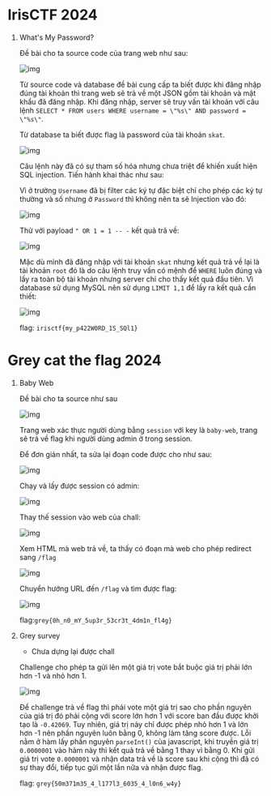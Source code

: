 # IrisCTF 2024
1. What's My Password?

    Đề bài cho ta source code của trang web như sau:
    
    ![img](https://github.com/dnamgithub33/Write_up_CTF_2024/blob/8507b91bde0dacf66b8a740bc335d421ce0ac7e5/image_iris/1.png)

    Từ source code và database đề bài cung cấp ta biết được khi đăng nhập đúng tài khoản thì trang web sẽ trả về một JSON gồm tài khoản và mật khẩu đã đăng nhập. Khi đăng nhập, server sẽ truy vấn tài khoản với câu lệnh ```SELECT * FROM users WHERE username = \"%s\" AND password = \"%s\"```.

    Từ database ta biết được flag là password của tài khoản ```skat```.
    
    ![img](https://github.com/dnamgithub33/Write_up_CTF_2024/blob/015ada975dfdc753782e42777e5cf646e1298ea0/image_iris/2.png)

    Câu lệnh này đã có sự tham số hóa nhưng chưa triệt để khiến xuất hiện SQL injection. Tiến hành khai thác như sau:

    Vì ở trường ```Username``` đã bị filter các ký tự đặc biệt chỉ cho phép các ký tự thường và số nhưng ở ```Password``` thì không nên ta sẽ Injection vào đó:

    ![img](https://github.com/dnamgithub33/Write_up_CTF_2024/blob/015ada975dfdc753782e42777e5cf646e1298ea0/image_iris/3.png)

    Thử với payload ```" OR 1 = 1 -- -``` kết quả trả về:

    ![img](https://github.com/dnamgithub33/Write_up_CTF_2024/blob/015ada975dfdc753782e42777e5cf646e1298ea0/image_iris/4.png)

    Mặc dù mình đã đăng nhập với tài khoản ```skat``` nhưng kết quả trả về lại là tài khoản ```root``` đó là do câu lệnh truy vấn có mệnh để ```WHERE``` luôn đúng và lấy ra toàn bộ tài khoản nhưng server chỉ cho thấy kết quả đầu tiên. Vì database sử dụng MySQL nên sử dụng ```LIMIT 1,1``` để lấy ra kết quả cần thiết:

    ![img](https://github.com/dnamgithub33/Write_up_CTF_2024/blob/015ada975dfdc753782e42777e5cf646e1298ea0/image_iris/5.png)

    flag: ```irisctf{my_p422W0RD_1S_SQl1}```
# Grey cat the flag 2024
1. Baby Web

    Đề bài cho ta source như sau

    ![img](https://github.com/dnamgithub33/Write_up_CTF_2024/blob/7df287f7c2fc34abeac2180dfbc2e03aad1261b1/image_grey/1.png)

    Trang web xác thực người dùng bằng ```session``` với key là ```baby-web```, trang sẽ trả về flag khi người dùng admin ở trong session.

    Để đơn giản nhất, ta sửa lại đoạn code được cho như sau:

    ![img](https://github.com/dnamgithub33/Write_up_CTF_2024/blob/7df287f7c2fc34abeac2180dfbc2e03aad1261b1/image_grey/2.png)

    Chạy và lấy được session có admin:

    ![img](https://github.com/dnamgithub33/Write_up_CTF_2024/blob/7df287f7c2fc34abeac2180dfbc2e03aad1261b1/image_grey/3.png)

    Thay thế session vào web của chall:

    ![img](https://github.com/dnamgithub33/Write_up_CTF_2024/blob/7df287f7c2fc34abeac2180dfbc2e03aad1261b1/image_grey/4.png)

    Xem HTML mà web trả về, ta thấy có đoạn mà web cho phép redirect sang ```/flag```

    ![img](https://github.com/dnamgithub33/Write_up_CTF_2024/blob/7df287f7c2fc34abeac2180dfbc2e03aad1261b1/image_grey/5.png)

    Chuyển hướng URL đến ```/flag``` và tìm được flag:

    ![img](https://github.com/dnamgithub33/Write_up_CTF_2024/blob/7df287f7c2fc34abeac2180dfbc2e03aad1261b1/image_grey/6.png)

    flag:```grey{0h_n0_mY_5up3r_53cr3t_4dm1n_fl4g}```
2. Grey survey
    
    * Chưa dựng lại được chall

    Challenge cho phép ta gửi lên một giá trị vote bắt buộc giá trị phải lớn hơn -1 và nhỏ hơn 1. 

    ![img](https://github.com/dnamgithub33/Write_up_CTF_2024/blob/f3fc6e8580a6105fe53d30f813f7a36b2e8c1048/image_grey/7.png)

    Để challenge trả về flag thì phải vote một giá trị sao cho phần nguyên của giá trị đó phải cộng với score lớn hơn 1 với score ban đầu được khởi tạo là ```-0.42069```. Tuy nhiên, giá trị này chỉ được phép nhỏ hơn 1 và lớn hơn -1 nên phần nguyên luôn bằng 0, không làm tăng score được. Lỗi nằm ở hàm lấy phần nguyên ```parseInt()``` của javascript, khi truyền giá trị ```0.0000001``` vào hàm này thì kết quả trả về bằng 1 thay vì bằng 0. Khi gửi giá trị vote ```0.0000001``` và nhận data trả về là score sau khi cộng thì đã có sự thay đổi, tiếp tục gửi một lần nữa và nhận được flag.

    flag: ```grey{50m371m35_4_l177l3_6035_4_l0n6_w4y}```

